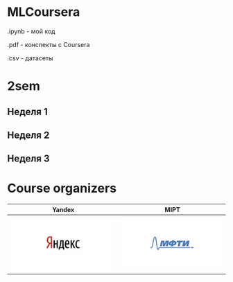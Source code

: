 # MLCoursera
.ipynb - мой код

.pdf - конспекты с Coursera

.csv - датасеты

# 2sem

## Неделя 1

## Неделя 2

## Неделя 3  

# Course organizers
Yandex |  MIPT
:-------------------------:|:-------------------------:
![](./images/yandex.png)  |  ![](./images/mipt.png)
